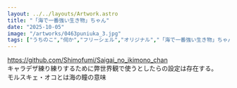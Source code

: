 ```yaml
---
layout: ../../layouts/Artwork.astro
title: "「海で一番強い生き物」ちゃん"
date: "2025-10-05"
image: "/artworks/0463puniuka_3.jpg"
tags: ["うちのこ","伺か","フリーシェル","オリジナル","「海で一番強い生き物」ちゃん","モルスキェ・オコ","ぷにうか"]
---
```


https://github.com/Shimofumi/Saigai_no_ikimono_chan  
キャラデザ練り練りするために弊世界観で使うとしたらの設定は存在する。  
モルスキェ・オコとは海の瞳の意味  

